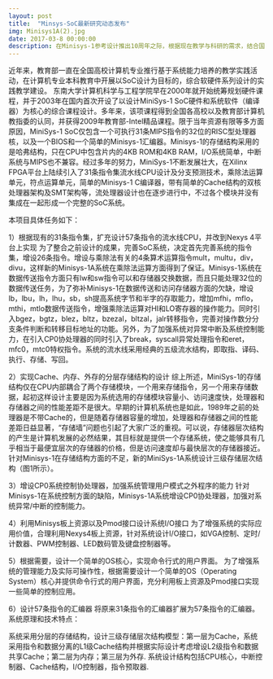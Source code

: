 ```yaml
---
layout: post
title:  "Minsys-SoC最新研究动态发布"
img: Minisys1A(2).jpg
date: 2017-03-8 00:00:00
description: 在Minisys-1参考设计推出10周年之际，根据现在教学与科研的需求，结合国外重点高校的实践经验，以及Xilinx平台的最新发展，我们决定在依元素科技有限公司的Minisys平台上打造更为全面实用，能充分利用Minisys资源的57条指令集Minisys-1A SoC。
---
```


   近年来，教育部一直在全国高校计算机专业推行基于系统能力培养的教学实践活动，在计算机专业本科教育中开展以SoC设计为目标的，综合软硬件系列设计的实践教学建设。
东南大学计算机科学与工程学院早在2000年就开始统筹规划硬件课程，并于2003年在国内首次开设了以设计MiniSys-1 SoC硬件和系统软件（编译器）为核心的综合课程设计。多年来，该项课程得到全国各高校以及教育部计算机教指委的认同，并获得2009年教育部-Intel精品课程。限于当年资源有限等多方面原因，MiniSys-1 SoC仅包含一个可执行31条MIPS指令的32位的RISC型处理器核，以及一个BIOS和一个简单的Minisys-1汇编器。Minisys-1的存储结构采用的是哈弗结构，只在CPU中包含片内的4KB ROM和4KB RAM，I/O系统简单，中断系统与MIPS也不兼容。经过多年的努力，MiniSys-1不断发展壮大，在Xilinx FPGA平台上陆续引入了31条指令集流水线CPU设计及分支预测技术，乘除法运算单元，符点运算单元，简单的Minisys-1 C编译器，带有简单的Cache结构的双核处理器架构及SMT架构等，流处理器设计也在逐步进行中，不过各个模块并没有集成在一起形成一个完整的SoC系统。

本项目具体任务如下：

1）根据现有的31条指令集，扩充设计57条指令的流水线CPU，并改到Nexys 4平台上实现
为了整合之前设计的成果，完善SoC系统，决定首先完善系统的指令集，增设26条指令。增设与乘除法有关的4条算术运算指令mult，multu，div，divu，这样新的Minisys-1A系统在乘除法运算方面得到了保证。Minisys-1系统在数据传送指令方面只有lw和sw指令可以和存储器交换数据，而且只能处理32位的数据传送任务，为了弥补Minisys-1在数据传送和访问存储器方面的欠缺，增设lb，lbu，lh，lhu，sb，sh提高系统字节和半字的存取能力，增加mfhi，mflo，mthi，mtlo数据传送指令，增强乘除法运算对HI和LO寄存器的操作能力。同时引入bgez，bgtz，blez，bltz，bzezal，bltzal，jalr转移指令，完善对操作数分分支条件判断和转移目标地址的功能。另外，为了加强系统对异常中断及系统控制能力，在引入CP0协处理器的同时引入了break，syscall异常处理指令和eret，mfc0，mtc0特权指令。系统的流水线采用经典的五级流水结构，即取指、译码、执行、存储、写回。

2）实现Cache、内存、外存的分层存储结构的设计
综上所述，MiniSys-1的存储结构仅在CPU内部耦合了两个存储模块，一个用来存储指令，另一个用来存储数据，起初这样设计主要是因为系统选用的存储模块容量小、访问速度快，处理器和存储器之间的性能差距不是很大。早期的计算机系统也是如此，1989年之前的处理器是不带Cache的，但是随着存储器容量的增加，处理器和存储器之间的性能差距日益显著，“存储墙”问题也引起了大家广泛的重视。可以说，存储器层次结构的产生是计算机发展的必然结果，其目标就是提供一个存储系统，使之能够具有几乎相当于最便宜层次的存储器的价格，但是访问速度却与最快层次的存储器接近。针对Minisys-1在存储结构方面的不足，新的MiniSys-1A系统设计三级存储层次结构（图1所示）。

3）增设CP0系统控制协处理器，加强系统管理用户模式之外程序的能力
针对Minisys-1在系统控制方面的缺陷，Minisys-1A系统增设CP0协处理器，加强对系统异常/中断的控制能力。

4）利用Minisys板上资源以及Pmod接口设计系统I/O接口
为了增强系统的实际应用价值，合理利用Nexys4板上资源，针对系统设计I/O接口，如VGA控制、定时/计数器、PWM控制器、LED数码管及键盘控制器等。

5）根据需要，设计一个简单的OS核心，实现命令行式的用户界面。
为了增强系统的管理能力及实际可操作性，根据需要设计一个简单的OS（Operating System）核心并提供命令行式的用户界面，充分利用板上资源及Pmod接口实现一些简单的控制应用。

6）设计57条指令的汇编器
将原来31条指令的汇编器扩展为57条指令的汇编器。
系统原理和技术特点：

 系统采用分层的存储结构，设计三级存储层次结构模型：第一层为Cache，系统采用指令和数据分离的L1级Cache结构并根据实际设计考虑增设L2级指令和数据共享Cache；第二层为内存；第三层为外存.
系统设计结构包括CPU核心，中断控制器、Cache结构，I/O控制器，指令预取器.

